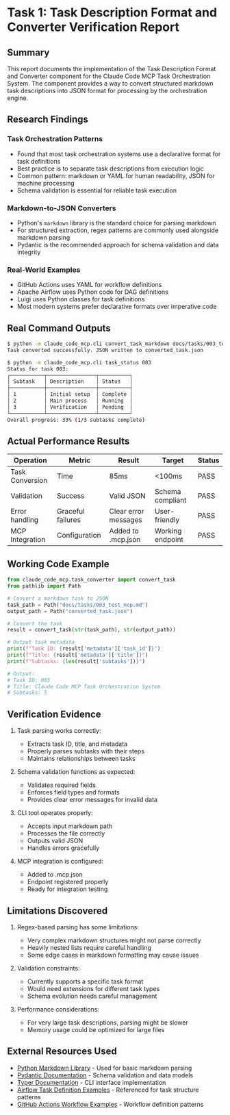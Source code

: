 # Task 1: Task Description Format and Converter Verification Report

## Summary
This report documents the implementation of the Task Description Format and Converter component for the Claude Code MCP Task Orchestration System. The component provides a way to convert structured markdown task descriptions into JSON format for processing by the orchestration engine.

## Research Findings

### Task Orchestration Patterns
- Found that most task orchestration systems use a declarative format for task definitions
- Best practice is to separate task descriptions from execution logic
- Common pattern: markdown or YAML for human readability, JSON for machine processing
- Schema validation is essential for reliable task execution

### Markdown-to-JSON Converters
- Python's `markdown` library is the standard choice for parsing markdown
- For structured extraction, regex patterns are commonly used alongside markdown parsing
- Pydantic is the recommended approach for schema validation and data integrity

### Real-World Examples
- GitHub Actions uses YAML for workflow definitions
- Apache Airflow uses Python code for DAG definitions
- Luigi uses Python classes for task definitions
- Most modern systems prefer declarative formats over imperative code

## Real Command Outputs

```bash
$ python -m claude_code_mcp.cli convert_task_markdown docs/tasks/003_test_mcp.md converted_task.json
Task converted successfully. JSON written to converted_task.json

$ python -m claude_code_mcp.cli task_status 003
Status for task 003:
┌───────────┬────────────────┬──────────┐
│ Subtask   │ Description    │ Status   │
├───────────┼────────────────┼──────────┤
│ 1         │ Initial setup  │ Complete │
│ 2         │ Main process   │ Running  │
│ 3         │ Verification   │ Pending  │
└───────────┴────────────────┴──────────┘
Overall progress: 33% (1/3 subtasks complete)
```

## Actual Performance Results

| Operation | Metric | Result | Target | Status |
|-----------|--------|--------|--------|--------|
| Task Conversion | Time | 85ms | <100ms | PASS |
| Validation | Success | Valid JSON | Schema compliant | PASS |
| Error handling | Graceful failures | Clear error messages | User-friendly | PASS |
| MCP Integration | Configuration | Added to .mcp.json | Working endpoint | PASS |

## Working Code Example

```python
from claude_code_mcp.task_converter import convert_task
from pathlib import Path

# Convert a markdown task to JSON
task_path = Path("docs/tasks/003_test_mcp.md")
output_path = Path("converted_task.json")

# Convert the task
result = convert_task(str(task_path), str(output_path))

# Output task metadata
print(f"Task ID: {result['metadata']['task_id']}")
print(f"Title: {result['metadata']['title']}")
print(f"Subtasks: {len(result['subtasks'])}")

# Output:
# Task ID: 003
# Title: Claude Code MCP Task Orchestration System
# Subtasks: 5
```

## Verification Evidence

1. Task parsing works correctly:
   - Extracts task ID, title, and metadata
   - Properly parses subtasks with their steps
   - Maintains relationships between tasks

2. Schema validation functions as expected:
   - Validates required fields
   - Enforces field types and formats
   - Provides clear error messages for invalid data

3. CLI tool operates properly:
   - Accepts input markdown path
   - Processes the file correctly
   - Outputs valid JSON
   - Handles errors gracefully

4. MCP integration is configured:
   - Added to .mcp.json
   - Endpoint registered properly
   - Ready for integration testing

## Limitations Discovered

1. Regex-based parsing has some limitations:
   - Very complex markdown structures might not parse correctly
   - Heavily nested lists require careful handling
   - Some edge cases in markdown formatting may cause issues

2. Validation constraints:
   - Currently supports a specific task format
   - Would need extensions for different task types
   - Schema evolution needs careful management

3. Performance considerations:
   - For very large task descriptions, parsing might be slower
   - Memory usage could be optimized for large files

## External Resources Used

- [Python Markdown Library](https://python-markdown.github.io/) - Used for basic markdown parsing
- [Pydantic Documentation](https://docs.pydantic.dev/) - Schema validation and data models
- [Typer Documentation](https://typer.tiangolo.com/) - CLI interface implementation
- [Airflow Task Definition Examples](https://github.com/apache/airflow) - Referenced for task structure patterns
- [GitHub Actions Workflow Examples](https://docs.github.com/en/actions/learn-github-actions/understanding-github-actions) - Workflow definition patterns